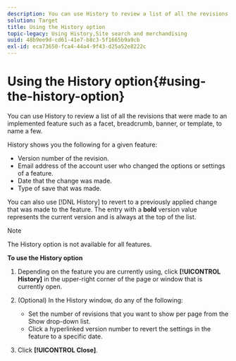```yaml
---
description: You can use History to review a list of all the revisions that were made to an implemented feature such as a facet, breadcrumb, banner, or template, to name a few.
solution: Target
title: Using the History option
topic-legacy: Using History,Site search and merchandising
uuid: 48b9ee9d-cd61-41e7-b8c3-5f1665b9a9cb
exl-id: eca73650-fca4-44a4-9f43-d25a52e8222c
---
```

# Using the History option{#using-the-history-option}

You can use History to review a list of all the revisions that were made to an implemented feature such as a facet, breadcrumb, banner, or template, to name a few.

History shows you the following for a given feature:

* Version number of the revision. 
* Email address of the account user who changed the options or settings of a feature. 
* Date that the change was made. 
* Type of save that was made.

You can also use [!DNL History] to revert to a previously applied change that was made to the feature. The entry with a **bold** version value represents the current version and is always at the top of the list.

>[!NOTE]
>
>The History option is not available for all features.

**To use the History option** 

1. Depending on the feature you are currently using, click **[!UICONTROL History]** in the upper-right corner of the page or window that is currently open.
1. (Optional) In the History window, do any of the following:

    * Set the number of revisions that you want to show per page from the Show drop-down list.
    * Click a hyperlinked version number to revert the settings in the feature to a specific date.

1. Click **[!UICONTROL Close]**.
